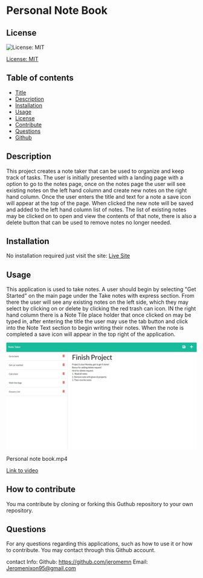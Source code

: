 
# Personal Note Book

## License
![License: MIT](https://img.shields.io/badge/License-MIT-yellow.svg)

[License: MIT](https://opensource.org/licenses/MIT)
	

## Table of contents
* [Title](#title) 
* [Description](#description)
* [Installation](#installation)
* [Usage](#usage)
* [License](#license)
* [Contribute](#contribute)
* [Questions](#questions)
* [Github](#github)

## Description
This project creates a note taker that can be used to organize and keep track of tasks. The user is initially presented with a landing page with a option to go to the notes page, once on the notes page the user will see existing notes on the left hand column and create new notes on the right hand column. Once the user enters the title and text for a note a save icon will appear at the top of the page. When clicked the new note will be saved and added to the left hand column list of notes. The list of existing notes may be clicked on to open and view the contents of that note, there is also a delete button that can be used to remove notes no longer needed. 
    
## Installation
No installation required just visit the site:
[Live Site](https://personal-note-book.herokuapp.com/)

## Usage
This application is used to take notes. A user should begin by selecting "Get Started" on the main page under the Take notes with express section. From there the user will see any existing notes on the left side, which they may select by clicking on or delete by clicking the red trash can icon. IN the right hand column there is a Note Tile place holder that once clicked on may be typed in, after entering the title the user may use the tab button and click into the Note Text section to begin writing their notes. When the note is completed a save icon will appear in the top right of the application. 

![Current note](/assets/Currentnote.jpg)

Personal note book.mp4

[Link to video](https://drive.google.com/file/d/1eDCx4BBFoh0Yh2e03G4K2_Z6Cv1-6Vwo/view)

## 


## How to contribute
You ma contribute by cloning or forking this Guthub repository to your own repository.

## 


## Questions
For any questions regarding this applications, such as how to use it or how to contribute. You may contact through this Github account.

contact Info:
Github: https://github.com/jeromemn
Email: [Jeromenixon95@gmail.com](mailto:Jeromenixon95@gmail.com)

